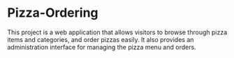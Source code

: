 
# Pizza-Ordering

This project is a web application that allows visitors to browse through pizza items and categories, and order pizzas easily. It also provides an administration interface for managing the pizza menu and orders.
